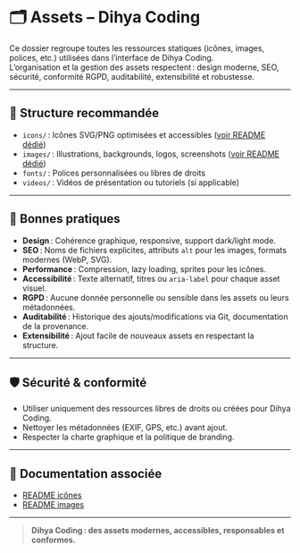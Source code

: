 # 🗂️ Assets – Dihya Coding

Ce dossier regroupe toutes les ressources statiques (icônes, images, polices, etc.) utilisées dans l’interface de Dihya Coding.  
L’organisation et la gestion des assets respectent : design moderne, SEO, sécurité, conformité RGPD, auditabilité, extensibilité et robustesse.

---

## 📁 Structure recommandée

- `icons/` : Icônes SVG/PNG optimisées et accessibles ([voir README dédié](./icons/README.md))
- `images/` : Illustrations, backgrounds, logos, screenshots ([voir README dédié](./images/README.md))
- `fonts/` : Polices personnalisées ou libres de droits
- `videos/` : Vidéos de présentation ou tutoriels (si applicable)

---

## 🎨 Bonnes pratiques

- **Design** : Cohérence graphique, responsive, support dark/light mode.
- **SEO** : Noms de fichiers explicites, attributs `alt` pour les images, formats modernes (WebP, SVG).
- **Performance** : Compression, lazy loading, sprites pour les icônes.
- **Accessibilité** : Texte alternatif, titres ou `aria-label` pour chaque asset visuel.
- **RGPD** : Aucune donnée personnelle ou sensible dans les assets ou leurs métadonnées.
- **Auditabilité** : Historique des ajouts/modifications via Git, documentation de la provenance.
- **Extensibilité** : Ajout facile de nouveaux assets en respectant la structure.

---

## 🛡️ Sécurité & conformité

- Utiliser uniquement des ressources libres de droits ou créées pour Dihya Coding.
- Nettoyer les métadonnées (EXIF, GPS, etc.) avant ajout.
- Respecter la charte graphique et la politique de branding.

---

## 📝 Documentation associée

- [README icônes](./icons/README.md)
- [README images](./images/README.md)

---

> **Dihya Coding : des assets modernes, accessibles, responsables et conformes.**